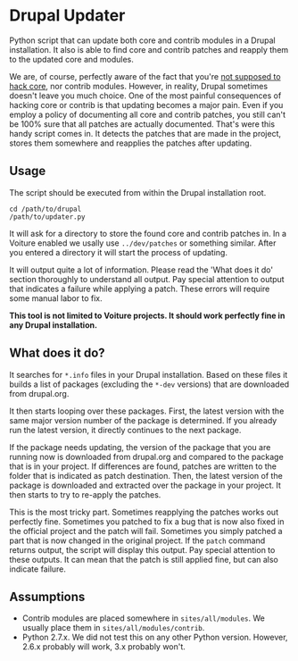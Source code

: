 # Drupal Updater

Python script that can update both core and contrib modules in a Drupal 
installation. It also is able to find core and contrib patches and reapply them
to the updated core and modules.

We are, of course, perfectly aware of the fact that you're 
[not supposed to hack core](http://www.flickr.com/photos/hagengraf/2802915470/),
nor contrib modules. However, in reality, Drupal sometimes doesn't leave you 
much choice. One of the most painful consequences of hacking core or contrib is
that updating becomes a major pain. Even if you employ a policy of documenting
all core and contrib patches, you still can't be 100% sure that all patches are
actually documented. That's were this handy script comes in. It detects the
patches that are made in the project, stores them somewhere and reapplies the
patches after updating.

## Usage

The script should be executed from within the Drupal installation root.

    cd /path/to/drupal
    /path/to/updater.py 

It will ask for a directory to store the found core and contrib patches in. In a
Voiture enabled we usally use `../dev/patches` or something similar. After you 
entered a directory it will start the process of updating. 

It will output quite a lot of information. Please read the 'What does it do' 
section thoroughly to understand all output. Pay special attention to output
that indicates a failure while applying a patch. These errors will require some
manual labor to fix.

**This tool is not limited to Voiture projects. It should work perfectly fine in
any Drupal installation.**

## What does it do?

It searches for `*.info` files in your Drupal installation. Based on these files
it builds a list of packages (excluding the `*-dev` versions) that are 
downloaded from drupal.org.

It then starts looping over these packages. First, the latest version with the
same major version number of the package is determined. If you already run the
latest version, it directly continues to the next package.

If the package needs updating, the version of the package that you are running 
now is downloaded from drupal.org and compared to the package that is in your 
project. If differences are found, patches are written to the folder that is 
indicated as patch destination. Then, the latest version of the package is
downloaded and extracted over the package in your project. It then starts to try
to re-apply the patches. 

This is the most tricky part. Sometimes reapplying the patches works out
perfectly fine. Sometimes you patched to fix a bug that is now also fixed in the
official project and the patch will fail. Sometimes you simply patched a part
that is now changed in the original project. If the `patch`  command returns
output, the script will display this output. Pay special attention to these
outputs. It can mean that the patch is still applied fine, but can also indicate
failure. 

## Assumptions

* Contrib modules are placed somewhere in `sites/all/modules`. We usually place
  them in `sites/all/modules/contrib`.
* Python 2.7.x. We did not test this on any other Python version. However, 2.6.x
  probably will work, 3.x probably won't.
